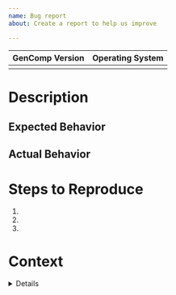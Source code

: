 ```yaml
---
name: Bug report
about: Create a report to help us improve

---
```


<!-- Please fulfill the table below-->
| GenComp Version | Operating System |
| --------------- | ---------------- |
|                 |                  |

# Description
<!-- Please add a brief description of the error you are receiving here.-->


## Expected Behavior
<!-- How should the extension act? -->


## Actual Behavior
<!-- How is the extension actually behaving? -->


# Steps to Reproduce
<!-- Please add here all necessary steps that need to be taken to reproduce the behavior. -->
1. 
2. 
3. 

# Context
<details><pre><code>
<!-- Please add all additional info here such as logs here -->

</code></pre></details>